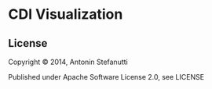 # CDI Visualization


## License

Copyright © 2014, Antonin Stefanutti

Published under Apache Software License 2.0, see LICENSE
